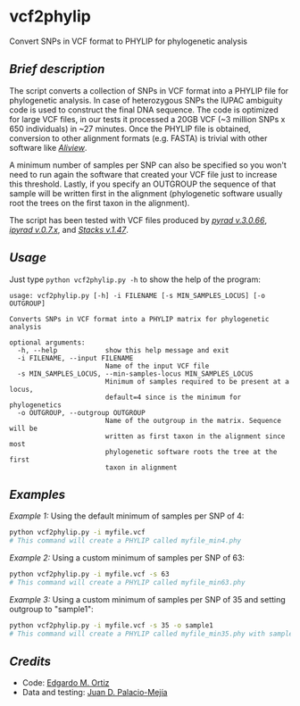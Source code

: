 # vcf2phylip
Convert SNPs in VCF format to PHYLIP for phylogenetic analysis

## _Brief description_
The script converts a collection of SNPs in VCF format into a PHYLIP file for phylogenetic analysis. In case of heterozygous SNPs the IUPAC ambiguity code is used to construct the final DNA sequence. The code is optimized for large VCF files, in our tests it processed a 20GB VCF (~3 million SNPs x 650 individuals) in ~27 minutes. Once the PHYLIP file is obtained, conversion to other alignment formats (e.g. FASTA) is trivial with other software like [_Aliview_](http://ormbunkar.se/aliview/).

A minimum number of samples per SNP can also be specified so you won't need to run again the software that created your VCF file just to increase this threshold. Lastly, if you specify an OUTGROUP the sequence of that sample will be written first in the alignment (phylogenetic software usually root the trees on the first taxon in the alignment).

The script has been tested with VCF files produced by [_pyrad v.3.0.66_](https://github.com/dereneaton/pyrad), [_ipyrad v.0.7.x_](http://ipyrad.readthedocs.io/), and [_Stacks v.1.47_](http://catchenlab.life.illinois.edu/stacks/).

## _Usage_
Just type `python vcf2phylip.py -h` to show the help of the program:

```
usage: vcf2phylip.py [-h] -i FILENAME [-s MIN_SAMPLES_LOCUS] [-o OUTGROUP]

Converts SNPs in VCF format into a PHYLIP matrix for phylogenetic analysis

optional arguments:
  -h, --help            show this help message and exit
  -i FILENAME, --input FILENAME
                        Name of the input VCF file
  -s MIN_SAMPLES_LOCUS, --min-samples-locus MIN_SAMPLES_LOCUS
                        Minimum of samples required to be present at a locus,
                        default=4 since is the minimum for phylogenetics
  -o OUTGROUP, --outgroup OUTGROUP
                        Name of the outgroup in the matrix. Sequence will be
                        written as first taxon in the alignment since most
                        phylogenetic software roots the tree at the first
                        taxon in alignment
```

## _Examples_
_Example 1:_ Using the default minimum of samples per SNP of 4:
```bash
python vcf2phylip.py -i myfile.vcf
# This command will create a PHYLIP called myfile_min4.phy
```

_Example 2:_ Using a custom minimum of samples per SNP of 63:
```bash
python vcf2phylip.py -i myfile.vcf -s 63
# This command will create a PHYLIP called myfile_min63.phy
```

_Example 3:_ Using a custom minimum of samples per SNP of 35 and setting outgroup to "sample1":
```bash
python vcf2phylip.py -i myfile.vcf -s 35 -o sample1
# This command will create a PHYLIP called myfile_min35.phy with sample1 as the first sequence
```

## _Credits_
- Code: [Edgardo M. Ortiz](mailto:e.ortiz.v@gmail.com)
- Data and testing: [Juan D. Palacio-Mejía](mailto:jdpalacio@gmail.com)

